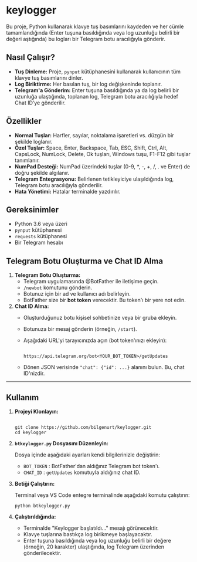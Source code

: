 # keylogger
Bu proje, Python kullanarak klavye tuş basımlarını kaydeden ve her cümle tamamlandığında (Enter tuşuna basıldığında veya log uzunluğu belirli bir değeri aştığında) bu logları bir Telegram botu aracılığıyla gönderir.

## Nasıl Çalışır?

- **Tuş Dinleme:** Proje, `pynput` kütüphanesini kullanarak kullanıcının tüm klavye tuş basımlarını dinler.
- **Log Biriktirme:** Her basılan tuş, bir log değişkeninde toplanır.
- **Telegram'a Gönderim:** Enter tuşuna basıldığında ya da log belirli bir uzunluğa ulaştığında, toplanan log, Telegram botu aracılığıyla hedef Chat ID’ye gönderilir.

## Özellikler

- **Normal Tuşlar:** Harfler, sayılar, noktalama işaretleri vs. düzgün bir şekilde loglanır.
- **Özel Tuşlar:** Space, Enter, Backspace, Tab, ESC, Shift, Ctrl, Alt, CapsLock, NumLock, Delete, Ok tuşları, Windows tuşu, F1-F12 gibi tuşlar tanımlanır.
- **NumPad Desteği:** NumPad üzerindeki tuşlar (0-9, *, -, +, /, . ve Enter) de doğru şekilde algılanır.
- **Telegram Entegrasyonu:** Belirlenen tetikleyiciye ulaşıldığında log, Telegram botu aracılığıyla gönderilir.
- **Hata Yönetimi:** Hatalar terminalde yazdırılır.

## Gereksinimler

- Python 3.6 veya üzeri
- `pynput` kütüphanesi
- `requests` kütüphanesi
- Bir Telegram hesabı

## Telegram Botu Oluşturma ve Chat ID Alma

1. **Telegram Botu Oluşturma:**
    - Telegram uygulamasında @BotFather ile iletişime geçin.
    - `/newbot` komutunu gönderin.
    - Botunuz için bir ad ve kullanıcı adı belirleyin.
    - BotFather size bir **bot token** verecektir. Bu token'ı bir yere not edin.
2. **Chat ID Alma:**
    - Oluşturduğunuz botu kişisel sohbetinize veya bir gruba ekleyin.
    - Botunuza bir mesaj gönderin (örneğin, `/start`).
    - Aşağıdaki URL'yi tarayıcınızda açın (bot token'ınızı ekleyin):
        
        ```
      
        https://api.telegram.org/bot<YOUR_BOT_TOKEN>/getUpdates
        
        ```
        
    - Dönen JSON verisinde `"chat": {"id": ...}` alanını bulun. Bu, chat ID'nizdir.

---

## Kullanım

1. **Projeyi Klonlayın:**
    
    ```
    
    git clone https://github.com/bilgenurt/keylogger.git
    cd keylogger
    
    ```
    
2. **`btkeylogger.py` Dosyasını Düzenleyin:**
    
    Dosya içinde aşağıdaki ayarları kendi bilgilerinizle değiştirin:
    
    - `BOT_TOKEN` : BotFather'dan aldığınız Telegram bot token'ı.
    - `CHAT_ID` : `getUpdates` komutuyla aldığınız chat ID.
3. **Betiği Çalıştırın:**
    
    Terminal veya VS Code entegre terminalinde aşağıdaki komutu çalıştırın:
    
    ```
    python btkeylogger.py
    ```
    
4. **Çalıştırıldığında:**
    - Terminalde "Keylogger başlatıldı..." mesajı görünecektir.
    - Klavye tuşlarına bastıkça log birikmeye başlayacaktır.
    - Enter tuşuna basıldığında veya log uzunluğu belirli bir değere (örneğin, 20 karakter) ulaştığında, log Telegram üzerinden gönderilecektir.

